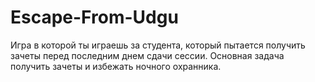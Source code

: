 # Escape-From-Udgu
Игра в которой ты играешь за студента, который пытается получить зачеты перед последним днем сдачи сессии. Основная задача получить зачеты и избежать ночного охранника.
